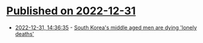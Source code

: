 # [Published on 2022-12-31](index.md)

* [2022-12-31, 14:36:35](https://news.ycombinator.com/item?id=34196771) - [South Korea's middle aged men are dying 'lonely deaths'](https://lite.cnn.com/en/article/h_80a652c828dba44d567472356998ce21)
